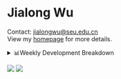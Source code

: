 #  Jialong Wu

Contact: jialongwu@seu.edu.cn<br>
View my [homepage](https://callanwu.github.io/) for more details.

<details><summary>📊Weekly Development Breakdown</summary>

<!--START_SECTION:waka-->

```txt
From: 17 October 2024 - To: 24 October 2024

Total Time: 21 hrs 36 mins

Python       12 hrs 29 mins  ██████████████▒░░░░░░░░░░   57.85 %
JSON         7 hrs 54 mins   █████████░░░░░░░░░░░░░░░░   36.57 %
Text         31 mins         ▓░░░░░░░░░░░░░░░░░░░░░░░░   02.41 %
Bash         18 mins         ▒░░░░░░░░░░░░░░░░░░░░░░░░   01.41 %
YAML         8 mins          ░░░░░░░░░░░░░░░░░░░░░░░░░   00.64 %
```

<!--END_SECTION:waka-->

[![wakatime](https://wakatime.com/badge/user/c6720b29-9431-4a60-bc9d-e1fb2b6bd65f.svg)](https://wakatime.com/@c6720b29-9431-4a60-bc9d-e1fb2b6bd65f)
</details>

[![](https://img.shields.io/badge/Google%20Scholar-4385FE.svg?&color=d6d6d6&style=flat-square&logo=google-scholar)](https://scholar.google.com/citations?user=6eg2m4YAAAAJ)
![](https://komarev.com/ghpvc/?username=callanwu)
